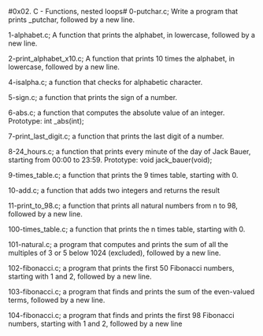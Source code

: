 #0x02. C - Functions, nested loops#
0-putchar.c; Write a program that prints _putchar, followed by a new line.

1-alphabet.c; A function that prints the alphabet, in lowercase, followed by a new line. 

2-print_alphabet_x10.c; A function that prints 10 times the alphabet, in lowercase, followed by a new line. 

4-isalpha.c; a function that checks for alphabetic character.

5-sign.c; a function that prints the sign of a number.

6-abs.c; a function that computes the absolute value of an integer.
Prototype: int _abs(int);

7-print_last_digit.c; a function that prints the last digit of a number.

8-24_hours.c; a function that prints every minute of the day of Jack Bauer, starting from 00:00 to 23:59.
Prototype: void jack_bauer(void);

9-times_table.c; a function that prints the 9 times table, starting with 0.

10-add.c; a function that adds two integers and returns the result

11-print_to_98.c; a function that prints all natural numbers from n to 98, followed by a new line.

100-times_table.c; a function that prints the n times table, starting with 0.

101-natural.c; a program that computes and prints the sum of all the multiples of 3 or 5 below 1024 (excluded), followed by a new line.

102-fibonacci.c; a program that prints the first 50 Fibonacci numbers, starting with 1 and 2, followed by a new line.

103-fibonacci.c; a program that finds and prints the sum of the even-valued terms, followed by a new line.

104-fibonacci.c; a program that finds and prints the first 98 Fibonacci numbers, starting with 1 and 2, followed by a new line
